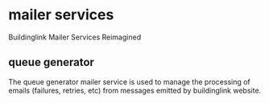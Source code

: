 # mailer services 

Buildinglink Mailer Services Reimagined

## queue generator

The queue generator mailer service is used to manage the processing of emails (failures,
retries, etc) from messages emitted by buildinglink website.